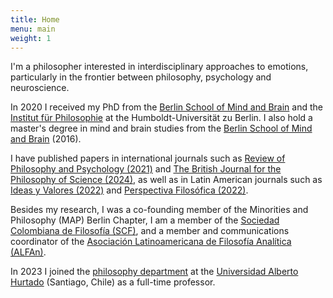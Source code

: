 ```yaml
---
title: Home
menu: main
weight: 1
---
```


I'm a philosopher interested in interdisciplinary approaches to emotions, particularly in the frontier between philosophy, psychology and neuroscience.

In 2020 I received my PhD from the [Berlin School of Mind and Brain](http://www.mind-and-brain.de/home/) and the [Institut für Philosophie](https://www.philosophie.hu-berlin.de/) at the Humboldt-Universität zu Berlin. I also hold a master's degree in mind and brain studies from the [Berlin School of Mind and Brain](http://www.mind-and-brain.de/home/) (2016).

I have published papers in international journals such as [Review of Philosophy and Psychology (2021)](https://link.springer.com/article/10.1007%2Fs13164-020-00492-8) and [The British Journal for the Philosophy of Science (2024)](https://www.journals.uchicago.edu/doi/abs/10.1086/715207), as well as in Latin American journals such as [Ideas y Valores (2022)](https://revistas.unal.edu.co/index.php/idval/article/view/103859) and [Perspectiva Filosófica (2022)](https://periodicos.ufpe.br/revistas/perspectivafilosofica/article/view/256754/42986).

Besides my research, I was a co-founding member of the Minorities and Philosophy (MAP) Berlin Chapter, I am a member of the [Sociedad Colombiana de Filosofía (SCF)](https://www.socolfil.org/), and a member and communications coordinator of the [Asociación Latinoamericana de Filosofía Analítica (ALFAn)](http://alfa-n.org/en/).

In 2023 I joined the [philosophy department](https://filosofiahumanidades.uahurtado.cl/departamentos/filosofia/) at the [Universidad Alberto Hurtado](https://www.uahurtado.cl/) (Santiago, Chile) as a full-time professor.

